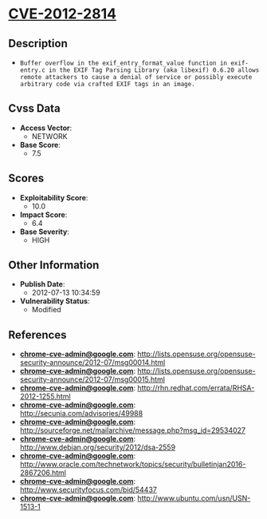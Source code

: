 
# [CVE-2012-2814](https://cve.mitre.org/cgi-bin/cvename.cgi?name=CVE-2012-2814)

## Description

- `Buffer overflow in the exif_entry_format_value function in exif-entry.c in the EXIF Tag Parsing Library (aka libexif) 0.6.20 allows remote attackers to cause a denial of service or possibly execute arbitrary code via crafted EXIF tags in an image.`

## Cvss Data

- **Access Vector**:
  - NETWORK
- **Base Score**:
  - 7.5

## Scores

- **Exploitability Score**:
  - 10.0
- **Impact Score**:
  - 6.4
- **Base Severity**:
  - HIGH

## Other Information

- **Publish Date**:
  - 2012-07-13 10:34:59
- **Vulnerability Status**:
  - Modified

## References

- **chrome-cve-admin@google.com**: http://lists.opensuse.org/opensuse-security-announce/2012-07/msg00014.html
- **chrome-cve-admin@google.com**: http://lists.opensuse.org/opensuse-security-announce/2012-07/msg00015.html
- **chrome-cve-admin@google.com**: http://rhn.redhat.com/errata/RHSA-2012-1255.html
- **chrome-cve-admin@google.com**: http://secunia.com/advisories/49988
- **chrome-cve-admin@google.com**: http://sourceforge.net/mailarchive/message.php?msg_id=29534027
- **chrome-cve-admin@google.com**: http://www.debian.org/security/2012/dsa-2559
- **chrome-cve-admin@google.com**: http://www.oracle.com/technetwork/topics/security/bulletinjan2016-2867206.html
- **chrome-cve-admin@google.com**: http://www.securityfocus.com/bid/54437
- **chrome-cve-admin@google.com**: http://www.ubuntu.com/usn/USN-1513-1
